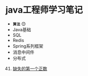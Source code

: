 # java工程师学习笔记<br/>
- **`算法`** :blush:
- Java基础<br/>
- SQL<br/>
- Redis<br/>
- Spring系列框架<br/>
- 消息中间件<br/>
- 分布式<br/>

41. [缺失的第一个正数](https://github.com/WuydClaire/JavaStudyNote/blob/leetcode/bitmap/N41_FirstMissingPositive.java)
